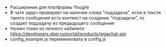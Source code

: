 * Расширение для платформы Yougile
* В чате задач проверяет на наличие слова "подзадача", если в тексте такого сообщения есть контекст на создание "подзадачи", то создает подзадачу из предыдущего сообщения
* Нужен токен из личного кабинета https://developers.sber.ru/portal/products/gigachat-api
* config_example.js переименовать в config.js